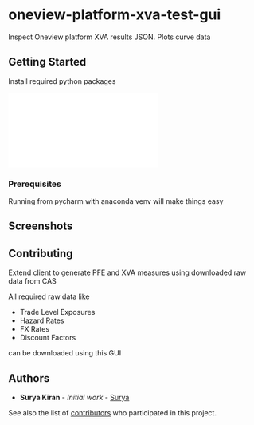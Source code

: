 # oneview-platform-xva-test-gui

Inspect Oneview platform XVA results JSON. Plots curve data

## Getting Started

Install required python packages

![requirements.txt](requirements.txt)

### Prerequisites

Running from pycharm with anaconda venv will make things easy


## Screenshots


## Contributing

Extend client to generate PFE and XVA measures using downloaded raw data from CAS

All required raw data like

* Trade Level Exposures
* Hazard Rates
* FX Rates
* Discount Factors

can be downloaded using this GUI


## Authors

* **Surya Kiran** - *Initial work* - [Surya](https://bitbucket.org/surya_kiran/)

See also the list of [contributors](https://github.com/your/project/contributors) who participated in this project.



